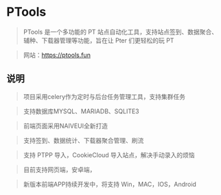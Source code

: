# PTools

> PTools 是一个多功能的 PT 站点自动化工具，支持站点签到、数据聚合、辅种、下载器管理等功能，旨在让 Pter 们更轻松的玩 PT

> 网站：https://ptools.fun
## 说明

> 项目采用celery作为定时与后台任务管理工具，支持集群任务

> 支持数据库MYSQL、MARIADB、SQLITE3

> 前端页面采用NAIVEUI全新打造

> 支持签到、数据统计、下载器聚合管理、刷流

> 支持 PTPP 导入，CookieCloud 导入站点，解决手动录入的烦恼

> 目前支持网页端，安卓端，

> 新版本前端APP持续开发中，将支持 Win，MAC，IOS，Android
